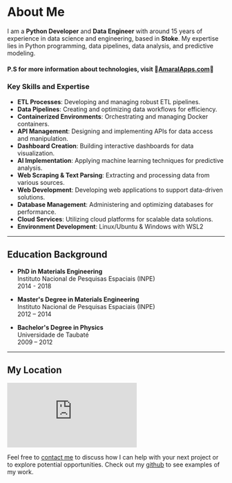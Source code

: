 # About Me

I am a **Python Developer** and **Data Engineer** with around 15 years of experience in data science and engineering, based in **Stoke**. My expertise lies in Python programming, data pipelines, data analysis, and predictive modeling.

#### P.S for more information about technologies, visit 🚀**<a href="https://amaralapps.com" target="_blank">AmaralApps.com</a>**🚀

### Key Skills and Expertise

- **ETL Processes**: Developing and managing robust ETL pipelines.
- **Data Pipelines**: Creating and optimizing data workflows for efficiency.
- **Containerized Environments**: Orchestrating and managing Docker containers.
- **API Management**: Designing and implementing APIs for data access and manipulation.
- **Dashboard Creation**: Building interactive dashboards for data visualization.
- **AI Implementation**: Applying machine learning techniques for predictive analysis.
- **Web Scraping & Text Parsing**: Extracting and processing data from various sources.
- **Web Development**: Developing web applications to support data-driven solutions.
- **Database Management**: Administering and optimizing databases for performance.
- **Cloud Services**: Utilizing cloud platforms for scalable data solutions.
- **Environment Development**: Linux/Ubuntu & Windows with WSL2

---

## Education Background

- **PhD in Materials Engineering**  
  Instituto Nacional de Pesquisas Espaciais (INPE)  
  2014 - 2018

- **Master's Degree in Materials Engineering**  
  Instituto Nacional de Pesquisas Espaciais (INPE)  
  2012 – 2014

- **Bachelor's Degree in Physics**  
  Universidade de Taubaté  
  2009 – 2012

---

## My Location

<div>
<iframe src="https://www.google.com/maps/embed?pb=!1m18!1m12!1m3!1d153594.0584591548!2d-2.3245539857112694!3d53.02203182839007!2m3!1f0!2f0!3f0!3m2!1i1024!2i768!4f13.1!3m3!1m2!1s0x487a11520fae440d%3A0xf1cdcd2f02caee04!2sStoke-on-Trent!5e0!3m2!1sen!2suk!4v1723548857398!5m2!1sen!2suk" width="300" height="150" style="border:0;" allowfullscreen="" loading="lazy" referrerpolicy="no-referrer-when-downgrade"></iframe>
</div>

Feel free to [contact me](mailto:miguel.junior.mat@hotmail.com) to discuss how I can help with your next project or to explore potential opportunities. Check out my [github](https://github.com/miguelzeph) to see examples of my work.
